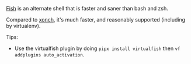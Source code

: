[Fish](https://fishshell.com/) is an alternate shell that is faster and saner than bash and zsh.

Compared to [xonch](https://xon.sh/), it's much faster, and reasonably supported (including by virtualenv).

Tips:

- Use the virtualfish plugin by doing `pipx install virtualfish` then `vf addplugins auto_activation`.
